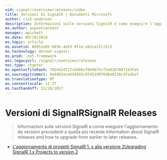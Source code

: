 ```yaml
---
uid: signalr/overview/releases/index
title: Versioni di SignalR | Documenti Microsoft
author: rick-anderson
description: Informazioni sulle versioni SignalR e come eseguire l'aggiornamento da versioni precedenti a quella più recente.
ms.author: aspnetcontent
manager: wpickett
ms.date: 09/19/2014
ms.topic: article
ms.assetid: 0d951e85-b83b-4e53-9f1e-eb1ca1fc72c5
ms.technology: dotnet-signalr
ms.prod: .net-framework
msc.legacyurl: /signalr/overview/releases
msc.type: chapter
ms.openlocfilehash: 702442df27cbbb6cf0e9b75cf5a91b7807163fa5
ms.sourcegitcommit: 9a9483aceb34591c97451997036a9120c3fe2baf
ms.translationtype: MT
ms.contentlocale: it-IT
ms.lasthandoff: 11/10/2017
---
```

<a name="signalr-releases"></a><span data-ttu-id="26b12-103">Versioni di SignalR</span><span class="sxs-lookup"><span data-stu-id="26b12-103">SignalR Releases</span></span>
====================
> <span data-ttu-id="26b12-104">Informazioni sulle versioni SignalR e come eseguire l'aggiornamento da versioni precedenti a quella più recente.</span><span class="sxs-lookup"><span data-stu-id="26b12-104">Information about SignalR releases and how to upgrade from earlier to later releases.</span></span>


- [<span data-ttu-id="26b12-105">L'aggiornamento di progetti SignalR 1. x alla versione 2</span><span class="sxs-lookup"><span data-stu-id="26b12-105">Upgrading SignalR 1.x Projects to version 2</span></span>](upgrading-signalr-1x-projects-to-20.md)
